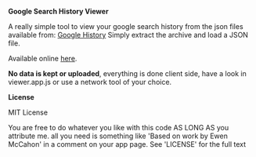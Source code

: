**Google Search History Viewer**

A really simple tool to view your google search history from the json files
available from: [Google History](https://history.google.com/history/)
Simply extract the archive and load a JSON file.

Available online [here](http://neko-design.github.io/historytool).

**No data is kept or uploaded**, everything is done client side, have a look in 
viewer.app.js or use a network tool of your choice.

**License**

MIT License

You are free to do whatever you like with this code AS LONG AS you attribute me.
all you need is something like 'Based on work by Ewen McCahon' in a comment on your app page.
See 'LICENSE' for the full text
